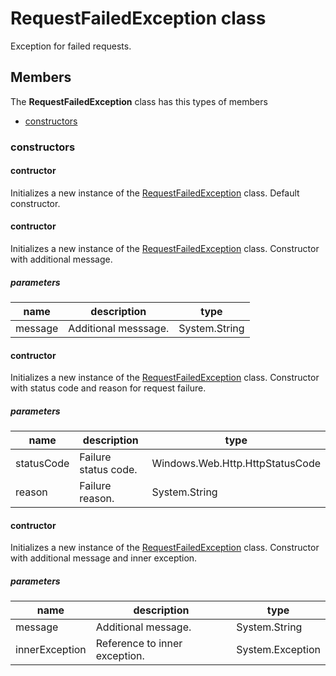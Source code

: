 
# RequestFailedException class

Exception for failed requests.

## Members

The **RequestFailedException** class has this types of members

* [constructors](#constructors)

### constructors

#### contructor

Initializes a new instance of the [RequestFailedException](Microsoft_Toolkit_Uwp_Services_Exceptions_RequestFailedException.md) class.            Default constructor.

#### contructor

Initializes a new instance of the [RequestFailedException](Microsoft_Toolkit_Uwp_Services_Exceptions_RequestFailedException.md) class.            Constructor with additional message.

##### parameters



| name | description | type || --- | --- | --- || message | Additional messsage. | System.String |
#### contructor

Initializes a new instance of the [RequestFailedException](Microsoft_Toolkit_Uwp_Services_Exceptions_RequestFailedException.md) class.            Constructor with status code and reason for request failure.

##### parameters



| name | description | type || --- | --- | --- || statusCode | Failure status code. | Windows.Web.Http.HttpStatusCode || reason | Failure reason. | System.String |
#### contructor

Initializes a new instance of the [RequestFailedException](Microsoft_Toolkit_Uwp_Services_Exceptions_RequestFailedException.md) class.            Constructor with additional message and inner exception.

##### parameters



| name | description | type || --- | --- | --- || message | Additional message. | System.String || innerException | Reference to inner exception. | System.Exception |